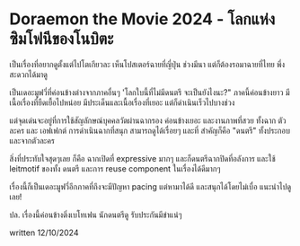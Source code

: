 # Doraemon the Movie 2024 - โลกแห่งซิมโฟนีของโนบิตะ
เป็นเรื่องที่อยากดูตั้งแต่ไปโตเกียวละ เห็นโปสเตอร์ฉายที่ญี่ปุ่น ช่วงมีนา แต่ก็ต้องรอมาฉายที่ไทย พึ่งสะดวกได้มาดู

เป็นเดอะมูฟวี่ที่ค่อนข้างต่างจากภาคอื่นๆ 'โลกใบนี้ที่ไม่มีดนตรี จะเป็นยังไงนะ?" ภาคนี้ค่อนข้างยาว มีเนื้อเรื่องที่ยืดเยื้อไปหน่อย มีประเด็นและเนื้อเรื่องที่เยอะ แต่ก็ด่าเนินเร็วไปบางช่วง

แต่จุดเด่นจะอยู่ที่การใช้สัญลักษณ์บุคคลวัตผ่านฉากรอง ค่อนข้างเยอะ และงานภาพที่สวย ทั้งฉาก ตัวละคร และ เอฟเฟกต์ การดําเนินฉากที่สนุก สามารถดูได้เรื่อยๆ และที่ สําคัญก็คือ "ดนตรี" ทั้งประกอบ และจากตัวละคร

สิ่งที่ประทับใจสุดๆเลย ก็คือ ฉากเปิดที่ expressive มากๆ และก็ดนตรีฉากปิดที่อลังการ และใช้ leitmotif ของทั้ง ดนตรี และการ reuse component ในเรื่องได้ดีมากๆ

เรื่องนี้ก็เป็นเดอะมูฟวี่อีกภาคที่ถึงจะมีปัญหา pacing แต่หามาได้ดี และสนุกได้โดยไม่เบื่อ แนะนําไปดูเลย!

ปล. เรื่องนี้ค่อนข้างติ่งเบโทเฟน นักดนตรีดู รับประกันมีขําแน่ๆ

written 12/10/2024